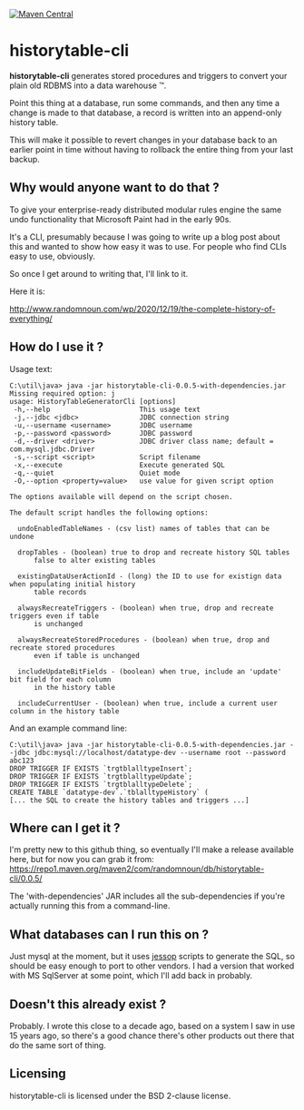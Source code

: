 [![Maven Central](https://img.shields.io/maven-central/v/com.randomnoun.db/historytable-cli.svg)](https://search.maven.org/artifact/com.randomnoun.db/historytable-cli)

# historytable-cli

**historytable-cli**  generates stored procedures and triggers to convert your plain old RDBMS into a data warehouse &trade;.

Point this thing at a database, run some commands, and then any time a change is made to that database, a record  is written into an append-only history table. 

This will make it possible to revert changes in your database back to an earlier point in time without having to rollback the entire thing from your last backup.

## Why would anyone want to do that  ?

To give your enterprise-ready distributed modular rules engine the same undo functionality that Microsoft Paint had in the early 90s.

It's a CLI, presumably because I was going to write up a blog post about this and wanted to show how easy it was to use. For people who find CLIs easy to use, obviously.

So once I get around to writing that, I'll link to it.

Here it is:

http://www.randomnoun.com/wp/2020/12/19/the-complete-history-of-everything/

## How do I use it ? 

Usage text:
```
C:\util\java> java -jar historytable-cli-0.0.5-with-dependencies.jar
Missing required option: j
usage: HistoryTableGeneratorCli [options]
 -h,--help                      This usage text
 -j,--jdbc <jdbc>               JDBC connection string
 -u,--username <username>       JDBC username
 -p,--password <password>       JDBC password
 -d,--driver <driver>           JDBC driver class name; default = com.mysql.jdbc.Driver
 -s,--script <script>           Script filename
 -x,--execute                   Execute generated SQL
 -q,--quiet                     Quiet mode
 -O,--option <property=value>   use value for given script option

The options available will depend on the script chosen.

The default script handles the following options:

  undoEnabledTableNames - (csv list) names of tables that can be undone

  dropTables - (boolean) true to drop and recreate history SQL tables
      false to alter existing tables

  existingDataUserActionId - (long) the ID to use for existign data when populating initial history
      table records

  alwaysRecreateTriggers - (boolean) when true, drop and recreate triggers even if table
      is unchanged

  alwaysRecreateStoredProcedures - (boolean) when true, drop and recreate stored procedures
      even if table is unchanged

  includeUpdateBitFields - (boolean) when true, include an 'update' bit field for each column
      in the history table

  includeCurrentUser - (boolean) when true, include a current user column in the history table
```

And an example command line:

```
C:\util\java> java -jar historytable-cli-0.0.5-with-dependencies.jar --jdbc jdbc:mysql://localhost/datatype-dev --username root --password abc123
DROP TRIGGER IF EXISTS `trgtblalltypeInsert`;
DROP TRIGGER IF EXISTS `trgtblalltypeUpdate`;
DROP TRIGGER IF EXISTS `trgtblalltypeDelete`;
CREATE TABLE `datatype-dev`.`tblalltypeHistory` (
[... the SQL to create the history tables and triggers ...]
```

## Where can I get it ? 

I'm pretty new to this github thing, so eventually I'll make a release available here, but for now you can grab it from: https://repo1.maven.org/maven2/com/randomnoun/db/historytable-cli/0.0.5/

The 'with-dependencies' JAR includes all the sub-dependencies if you're actually running this from a command-line.

## What databases can I run this on ?

Just mysql at the moment, but it uses [jessop](https://github.com/randomnoun/jessop) scripts to generate the SQL, so should be easy enough to port to other vendors. I had a version that worked with MS SqlServer at some point, which I'll add back in probably. 

## Doesn't this already exist ?

Probably. I wrote this close to a decade ago, based on a system I saw in use 15 years ago, so there's a good chance there's other products out there that do the same sort of thing. 


## Licensing

historytable-cli is licensed under the BSD 2-clause license.

